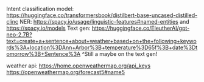 Intent classification model: https://huggingface.co/transformersbook/distilbert-base-uncased-distilled-clinc
NER: https://spacy.io/usage/linguistic-features#named-entities and https://spacy.io/models
Text gen: https://huggingface.co/EleutherAI/gpt-neo-2.7B?text=create+a+sentence+about+weather+based+on+the+following+keywords%3A+location%3DAnn+Arbor%3B+temperature%3D65f%3B+date%3Dtomorrow%3B+Sentence%3A 
^Still a maybe on the text gen!

weather api: https://home.openweathermap.org/api_keys
https://openweathermap.org/forecast5#name5 